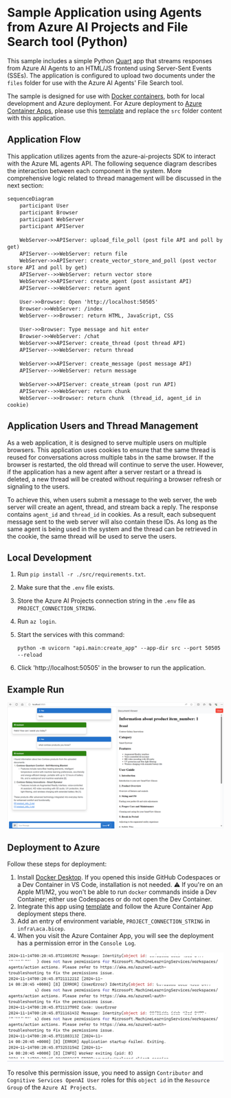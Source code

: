 # Sample Application using Agents from Azure AI Projects and File Search tool (Python)

This sample includes a simple Python [Quart](https://quart.palletsprojects.com/en/latest/) app that streams responses from Azure AI Agents to an HTML/JS frontend using Server-Sent Events (SSEs). The application is configured to upload two documents under the `files` folder for use with the Azure AI Agents' File Search tool.

The sample is designed for use with [Docker containers](https://www.docker.com/), both for local development and Azure deployment. For Azure deployment to [Azure Container Apps](https://learn.microsoft.com/azure/container-apps/overview), please use this [template](https://github.com/Azure-Samples/openai-chat-app-quickstart) and replace the `src` folder content with this application.

## Application Flow

This application utilizes agents from the azure-ai-projects SDK to interact with the Azure ML agents API. The following sequence diagram describes the interaction between each component in the system. More comprehensive logic related to thread management will be discussed in the next section:

```mermaid
sequenceDiagram
    participant User
    participant Browser
    participant WebServer
    participant APIServer

    WebServer->>APIServer: upload_file_poll (post file API and poll by get)
    APIServer-->>WebServer: return file
    WebServer->>APIServer: create_vector_store_and_poll (post vector store API and poll by get)
    APIServer-->>WebServer: return vector store
    WebServer->>APIServer: create_agent (post assistant API)
    APIServer-->>WebServer: return agent

    User->>Browser: Open 'http://localhost:50505'
    Browser->>WebServer: /index
    WebServer-->>Browser: return HTML, JavaScript, CSS

    User->>Browser: Type message and hit enter
    Browser->>WebServer: /chat
    WebServer->>APIServer: create_thread (post thread API)
    APIServer-->>WebServer: return thread

    WebServer->>APIServer: create_message (post message API)
    APIServer-->>WebServer: return message

    WebServer->>APIServer: create_stream (post run API)
    APIServer-->>WebServer: return chunk
    WebServer-->>Browser: return chunk  (thread_id, agent_id in cookie)
```

## Application Users and Thread Management

As a web application, it is designed to serve multiple users on multiple browsers. This application uses cookies to ensure that the same thread is reused for conversations across multiple tabs in the same browser. If the browser is restarted, the old thread will continue to serve the user. However, if the application has a new agent after a server restart or a thread is deleted, a new thread will be created without requiring a browser refresh or signaling to the users.

To achieve this, when users submit a message to the web server, the web server will create an agent, thread, and stream back a reply. The response contains `agent_id` and `thread_id` in cookies. As a result, each subsequent message sent to the web server will also contain these IDs. As long as the same agent is being used in the system and the thread can be retrieved in the cookie, the same thread will be used to serve the users.

## Local Development

1. Run `pip install -r ./src/requirements.txt`.

2. Make sure that the `.env` file exists.

3. Store the Azure AI Projects connection string in the `.env` file as `PROJECT_CONNECTION_STRING`.

4. Run `az login`.

5. Start the services with this command:

    ```shell
    python -m uvicorn "api.main:create_app" --app-dir src --port 50505 --reload
    ```

6. Click 'http://localhost:50505' in the browser to run the application.

## Example Run

![File-Search-screenshot](assets/FileSearchAgent.png)

## Deployment to Azure

Follow these steps for deployment:
1. Install [Docker Desktop](https://www.docker.com/products/docker-desktop/). If you opened this inside GitHub Codespaces or a Dev Container in VS Code, installation is not needed. ⚠️ If you're on an Apple M1/M2, you won't be able to run `docker` commands inside a Dev Container; either use Codespaces or do not open the Dev Container.
2. Integrate this app using [template](https://github.com/Azure-Samples/openai-chat-app-quickstart) and follow the Azure Container App deployment steps there.
3. Add an entry of environment variable, `PROJECT_CONNECTION_STRING` in `infra\aca.bicep`.
4. When you visit the Azure Container App, you will see the deployment has a permission error in the `Console Log`.

![Deployment-Error](assets/DeploymentError.png)

To resolve this permission issue, you need to assign `Contributor` and `Cognitive Services OpenAI User` roles for this `object id` in the `Resource Group` of the `Azure AI Projects`.
